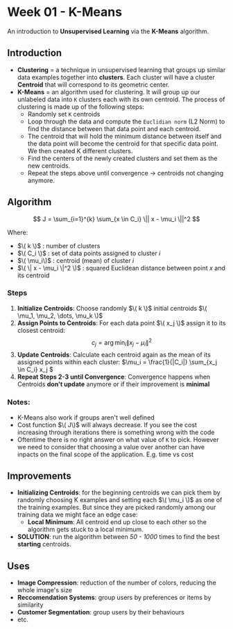 # Week 01 - K-Means
An introduction to **Unsupervised Learning** via the **K-Means** algorithm.

## Introduction
- **Clustering** = a technique in unsupervised learning that groups up similar data examples together into **clusters**. Each cluster will have a cluster **Centroid** that will correspond to its geometric center.
- **K-Means** = an algorithm used for clustering. It will group up our unlabeled data into `K` clusters each with its own centroid. The process of clustering is made up of the following steps:
    - Randomly set `K` centroids
    - Loop through the data and compute the `Euclidian norm` (L2 Norm) to find the distance between that data point and each centroid.
    - The centroid that will hold the minimum distance between itself and the data point will become the centroid for that specific data point. We then created K different clusters.
    - Find the centers of the newly created clusters and set them as the new centroids.
    - Repeat the steps above until convergence -> centroids not changing anymore.

## Algorithm
$$
J = \sum_{i=1}^{k} \sum_{x \in C_i} \|| x - \mu_i \||^2
$$

Where:
- $\( k \)$ : number of clusters
- $\( C_i \)$ : set of data points assigned to cluster *i*
- $\( \mu_i\)$ : centroid (mean) of cluster *i*
- $\( \| x - \mu_i \|^2 \)$ : squared Euclidean distance between point *x* and its centroid

### Steps
1. **Initialize Centroids**: Choose randomly $\( k \)$ initial centroids $\( \mu_1, \mu_2, \dots, \mu_k \)$
2. **Assign Points to Centroids**: For each data point $\( x_j \)$ assign it to its closest centroid:
   $$c_j = \arg\min_i \| x_j - \mu_i \|^2$$
3. **Update Centroids**:
   Calculate each centroid again as the mean of its assigned points within each cluster: $\mu_i = \frac{1}{|C_i|} \sum_{x_j \in C_i} x_j $
5. **Repeat Steps 2-3 until Convergence**: Convergence happens when Centroids **don't update** anymore or if their improvement is **minimal**

### Notes:
- K-Means also work if groups aren't well defined
- Cost function $\( J\)$ will always decrease. If you see the cost increasing through iterations there is something wrong with the code
- Oftentime there is no right answer on what value of `K` to pick. However we need to consider that choosing a value over another can have inpacts on the final scope of the application. E.g. time vs cost

## Improvements
- **Initializing Centroids**: for the beginning centroids we can pick them by randomly choosing K examples and setting each $\( \mu_i \)$ as one of the training examples. But since they are picked randomly among our training data we might face an edge case:
    - **Local Minimum**: All centroid end up close to each other so the algorithm gets stuck to a local minimum.
- **SOLUTION**: run the algorithm between *50 - 1000* times to find the best **starting** centroids.

## Uses
- **Image Compression**: reduction of the number of colors, reducing the whole image's size
- **Reccomendation Systems**: group users by preferences or items by similarity
- **Customer Segmentation**: group users by their behaviours
- etc.


